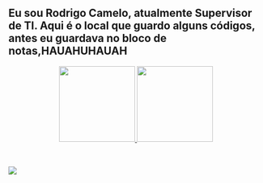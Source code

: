 ### 

<!--
**RodrigoCameloo/Rodrigocameloo** is a ✨ _special_ ✨ repository because its `README.md` (this file) appears on your GitHub profile.

Here are some ideas to get you started:

- 🔭 I’m currently working on ...
- 🌱 I’m currently learning ...
- 👯 I’m looking to collaborate on ...
- 🤔 I’m looking for help with ...
- 💬 Ask me about ...
- 📫 How to reach me: ...
- 😄 Pronouns: ...
- ⚡ Fun fact: ...
-->

## Eu sou Rodrigo Camelo, atualmente Supervisor de TI. Aqui é o local que guardo alguns códigos, antes eu guardava no bloco de notas,HAUAHUHAUAH
<div align="center">
  <a href="https://github.com/rodrigocameloo">
  <img height="150em" src="https://github-readme-stats.vercel.app/api?username=rodrigocameloo&show_icons=true&theme=dracula&include_all_commits=true&count_private=true"/>
  <img height="150em" src="https://github-readme-stats.vercel.app/api/top-langs/?username=rodrigocameloo&layout=compact&langs_count=7&theme=dracula"/>
</div>
<div style="display: inline_block"><br>
  
  
</div>
  
  ##
 
<div> 
 
 
 	
 

          
        
  <a href="https://www.linkedin.com/in/rodrigocam%C3%AAlo/" target="_blank"><img src="https://img.shields.io/badge/-LinkedIn-%230077B5?style=for-the-badge&logo=linkedin&logoColor=white" target="_blank"></a> 
 
 
 
</div>
